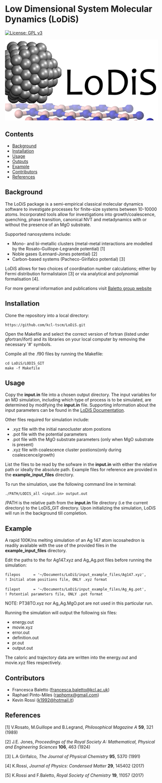 # Low Dimensional System Molecular Dynamics (LoDiS)

[![License: GPL v3](https://img.shields.io/badge/License-GPLv3-blue.svg)](https://www.gnu.org/licenses/gpl-3.0)

![Lodis Logo](/images/lodislogo.png)

## Contents
* [Background](#background)
* [Installation](#installation)
* [Usage](#usage)
* [Outputs](#outputs)
* [Example](#example)
* [Contributors](#contributors)
* [References](#references)


## Background
The LoDiS package is a semi-empirical classical molecular dynamics software to investigate processes for finite-size systems
between 10-10000 atoms. Incorporated tools allow for investigations into growth/coalescence, quenching, phase transition, 
canonical NVT and metadynamics with or without the presence of an MgO substrate. 

Supported nanosystems include:
* Mono- and bi-metallic clusters (metal-metal interactions are modelled by the Rosato-Guillope-Legrande potential) [1]
* Noble gases (Lennard-Jones potential) [2]
* Carbon-based systems (Pacheco-Girifalco potential) [3]

LoDiS allows for two choices of coordination number calculations; either by Fermi distribution formalistaion [3] or 
via analytical and polynomial formalisation [4].

For more general information and publications visit [Baletto group website](https://balettogroup.weebly.com/lodis.html)

## Installation
Clone the repository into a local directory:
```
https://github.com/kcl-tscm/LoDiS.git
```

Open the Makefile and select the correct version of fortran (listed under gfortran/ifort) and its libraries on your local computer by removing the necessary '#' symbols.

Compile all the .f90 files by running the Makefile:
```
cd LoDiS/LODIS_GIT
make -f Makefile
```

## Usage
Copy the **input.in** file into a chosen output directory.
The input variables for an MD simulation, including which type of process is to be simulated, are determined by modifying the **input.in** file.
Supporting information about the input parameters can be found in the [LoDiS Documentation](https://github.com/kcl-tscm/LoDiS/wiki/LoDiS-Documentation).

Other files required for simulation include:  
* .xyz file with the initial nanocluster atom postions 
* .pot file with the potential parameters
* .pot file with the MgO substrate parameters (only when MgO substrate is present)
* .xyz file with coalescence cluster postions(only during coalescence/growth)

List the files to be read by the sofware in the **input.in** with either the relative path or ideally the absolute path.
Example files for reference are provided in the **example_input_files** directory.

To run the simulation, use the following command line in terminal:
```
./PATH/LODIS_all <input.in> output.out
```
/PATH is the relative path from the **input.in** file directory (i.e the current directory) to the LoDiS_GIT directory.
Upon initializing the simulation, LoDiS will run in the background till completion.

## Example
A rapid 100K/ns melting simulation of an Ag 147 atom iscosahedron is readily available with the use of the provided files in the **example_input_files** directory.

Edit the paths to the for Ag147.xyz and Ag_Ag.pot files before running the simulation:
```
filepos      = '~/Documents/LoDiS/input_example_files/Ag147.xyz',             ! Initial atom positions file, ONLY .xyz format
  
filepot      = '~/Documents/LoDiS/input_example_files/Ag_Ag.pot',             ! Potential parameters file, ONLY .pot format
```

NOTE: PT38TO.xyz nor Ag_Ag.MgO.pot are not used in this particular run.

Running the simulation will output the following six files:
* energy.out
* movie.xyz
* error.out
* definition.out
* pr.out
* output.out

The caloric and trajectory data are written into the energy.out and movie.xyz files respectively.

## Contributors
* Francesca Baletto (francesca.baletto@kcl.ac.uk)
* Raphael Pinto-Miles (raphpmx@gmail.com)
* Kevin Rossi (k1992@hotmail.it)

## References
[1] V.Rosato, M.Guillope and B.Legrand, *Philosophical Magazine A* **59**, 321 (1989)

[2] J.E. Jones, *Proceedings of the Royal Society A: Mathematical, Physical and Engineering Sciences* **106**, 463 (1924)

[3] L.A Girifalco, *The Journal of Physical Chemistry* **95**, 5370 (1991)

[4] K.Rossi, *Journal of Physics: Condensed Matter* **29**, 145402 (2017)

[5] K.Rossi and F.Baletto, *Royal Society of Chemistry* **19**, 11057 (2017)